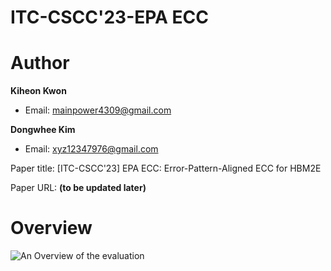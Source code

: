# ITC-CSCC'23-EPA ECC

# Author

**Kiheon Kwon** 
- Email: mainpower4309@gmail.com

**Dongwhee Kim**
- Email: xyz12347976@gmail.com

Paper title: [ITC-CSCC'23] EPA ECC: Error-Pattern-Aligned ECC for HBM2E

Paper URL: **(to be updated later)**


# Overview
![An Overview of the evaluation](https://github.com/xyz123479/ACCESS_22-DRC/blob/main/DRC.png)
